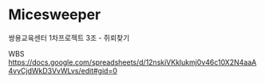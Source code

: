 # Micesweeper
쌍용교육센터 1차프로젝트 3조 - 쥐뢰찾기

WBS
https://docs.google.com/spreadsheets/d/12nskiVKklukmj0v46c10X2N4aaA4vyCjdWkD3VvWLvs/edit#gid=0
